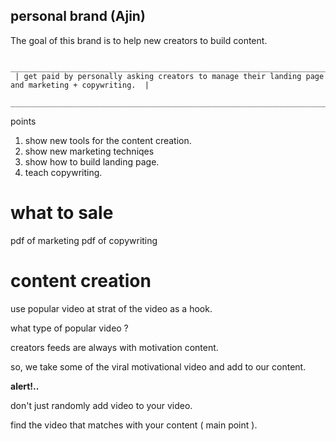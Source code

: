 ## personal brand (Ajin)
The goal of this brand is to help new creators to build content.
```
   _________________________________________________________________________________________________
 | get paid by personally asking creators to manage their landing page and marketing + copywriting.  |
   __________________________________________________________________________________________________

```
points
1. show new tools for the content creation.
2. show new marketing techniqes
3. show how to build landing page.
4. teach copywriting.

# what to sale
pdf of marketing
pdf of copywriting

# content creation 
use popular video at strat of the video as a hook.

what type of popular video ?

creators feeds are always with motivation content.

so, we take some of the viral motivational video and add to our content.

**alert!..**

don't just randomly add video to your video.

find the video that matches with your content ( main point ).



